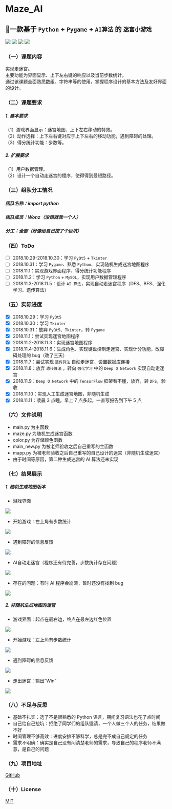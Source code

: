 # Maze_AI
## :ghost:一款基于 `Python` + `Pygame` + `AI算法` 的 `迷宫小游戏`

[![](https://img.shields.io/github/stars/Wonz5130/Maze_AI.svg)](https://github.com/Wonz5130/Maze_AI/stargazers) [![](https://img.shields.io/github/forks/Wonz5130/Maze_AI.svg)](https://github.com/Wonz5130/Maze_AI/network/members) [![](https://img.shields.io/github/issues/Wonz5130/Maze_AI.svg)](https://github.com/Wonz5130/Maze_AI/issues) [![](https://img.shields.io/github/license/Wonz5130/Maze_AI.svg)](https://github.com/Wonz5130/Maze_AI/blob/master/LICENSE)

### （一）课题内容
实现走迷宫。  
主要功能为界面显示、上下左右键的响应以及当前步数统计。  
通过该课题全面熟悉数组、字符串等的使用，掌握程序设计的基本方法及友好界面的设计。  

### （二）课题要求
##### 1. 基本要求
（1）游戏界面显示：迷宫地图、上下左右移动的特效。  
（2）动作选择：上下左右键对应于上下左右的移动功能，遇到障碍的处理。  
（3）得分统计功能：步数等。  

##### 2. 扩展要求
（1）用户数据管理。  
（2）设计一个自动走迷宫的程序，使得得到最短路径。

### （三）组队分工情况
##### 团队名称：import python
##### 团队成员：Wonz（没错就我一个人）
##### 分工：全部（好像给自己挖了个巨坑）

### （四）ToDo
- [ ] 2018.10.29-2018.10.30：学习 `PyQt5` + `Tkinter`  
- [ ] 2018.10.31：学习 `Pygame`、熟悉 `Python`、实现随机生成迷宫地图程序  
- [ ] 2018.11.1：实现游戏界面程序、得分统计功能程序  
- [ ] 2018.11.2：学习 `Python` + `MySQL`，实现用户数据管理程序  
- [ ] 2018.11.3-2018.11.5：设计 `AI 算法`，实现自动走迷宫程序（DFS、BFS、强化学习、遗传算法）  

### （五）实际进度
- [x] 2018.10.29：学习 `PyQt5`
- [x] 2018.10.30：学习 `Tkinter`
- [x] 2018.10.31：放弃 `PyQt5`、`Tkinter`，转 `Pygame`
- [x] 2018.11.1：尝试实现迷宫地图程序
- [x] 2018.11.2-2018.11.3：实现迷宫地图程序
- [x] 2018.11.4-2018.11.6：生成角色、实现键盘控制走迷宫、实现计分功能，改障碍处理的 bug（改了三天）
- [x] 2018.11.7：尝试实现 `遗传算法` 自动走迷宫，设置数据库连接
- [x] 2018.11.8：放弃 `遗传算法` ，转向 `强化学习` 中的 `Deep Q Network` 实现自动走迷宫
- [x] 2018.11.9：`Deep Q Network` 中的 `TensorFlow` 框架看不懂，放弃，转 `DFS`，验收
- [x] 2018.11.10：实现人工生成迷宫地图，非随机生成
- [x] 2018.11.11：凌晨 3 点睡，早上 7 点多起，一直写报告到下午 5 点

### （六）文件说明

* main.py 为主函数
* maze.py 为随机生成迷宫函数
* color.py 为存储颜色函数
* main_new.py 为被老师验收之后自己重写的主函数
* mapp.py 为被老师验收之后自己重写的自己设计的迷宫（非随机生成迷宫）
* 由于时间等原因，第二种生成迷宫的 AI 算法还未实现

### （七）结果展示

##### 1. 随机生成地图版本

* 游戏界面

![](https://github.com/Wonz5130/Maze_AI/raw/master/img/%E6%B8%B8%E6%88%8F%E7%95%8C%E9%9D%A2.png)

* 开始游戏：左上角有步数统计

![](<https://github.com/Wonz5130/Maze_AI/raw/master/img/%E8%AE%B0%E6%AD%A5%E6%95%B0.png?1554527510971>)

* 遇到障碍的信息反馈

![](<https://github.com/Wonz5130/Maze_AI/raw/master/img/%E9%9A%9C%E7%A2%8D%E5%8F%8D%E9%A6%88.png?1554527532798>)

* AI自动走迷宫（程序还有待完善，步数统计存在问题）

![](<https://github.com/Wonz5130/Maze_AI/raw/master/img/AI%E8%87%AA%E5%8A%A8%E8%B5%B0%E8%BF%B7%E5%AE%AB.png?1554527553844>)

* 存在的问题：有时 AI 程序会崩溃，暂时还没有找到 bug

![](<https://github.com/Wonz5130/Maze_AI/raw/master/img/%E6%B8%B8%E6%88%8F%E5%A5%94%E6%BA%83%E6%88%AA%E5%9B%BE.png?1554527574840>)

##### 2. 非随机生成地图的迷宫

* 游戏界面：起点在最右边，终点在最左边红色位置

![](<https://github.com/Wonz5130/Maze_AI/raw/master/img/%E6%96%B0%E6%B8%B8%E6%88%8F%E7%95%8C%E9%9D%A2(%E9%9D%9E%E9%9A%8F%E6%9C%BA%E7%94%9F%E6%88%90%E5%9C%B0%E5%9B%BE).png?1554527590212>)

* 开始游戏：左上角有步数统计

![](<https://github.com/Wonz5130/Maze_AI/raw/master/img/%E6%96%B0%E8%AE%B0%E6%AD%A5%E6%95%B0(%E9%9D%9E%E9%9A%8F%E6%9C%BA%E7%94%9F%E6%88%90%E5%9C%B0%E5%9B%BE).png?1554527613266>)

* 遇到障碍的信息反馈

![](<https://github.com/Wonz5130/Maze_AI/raw/master/img/%E6%96%B0%E9%9A%9C%E7%A2%8D%E5%8F%8D%E9%A6%88(%E9%9D%9E%E9%9A%8F%E6%9C%BA%E7%94%9F%E6%88%90%E5%9C%B0%E5%9B%BE).png?1554527628476>)

* 走出迷宫：输出“Win”

![](<https://github.com/Wonz5130/Maze_AI/raw/master/img/%E8%B5%B0%E5%87%BA%E8%BF%B7%E5%AE%AB.png?1554527645787>)

### （八）不足与反思

- 基础不扎实：选了不是很熟悉的 Python 语言，期间复习语法也花了点时间
- 自己给自己挖坑：拒绝了同学们的组队邀请，一个人做三个人的任务，结果做不好
- 时间管理不够高效：进度安排不够科学，总是完不成自己规定的任务
- 需求不明确：确实是自己没有问清楚老师的需求，导致自己的程序老师不满意，是自己的问题

### （九）项目地址

[GitHub](https://github.com/Wonz5130/Maze_AI)

### （十）License

[MIT](https://github.com/Wonz5130/Maze_AI/blob/master/LICENSE)